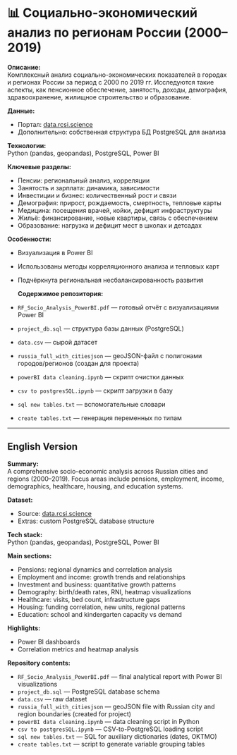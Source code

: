 # 📊 Социально-экономический анализ по регионам России (2000–2019)

**Описание:**  
Комплексный анализ социально-экономических показателей в городах и регионах России за период с 2000 по 2019 гг. Исследуются такие аспекты, как пенсионное обеспечение, занятость, доходы, демография, здравоохранение, жилищное строительство и образование.

**Данные:**  
- Портал: [data.rcsi.science](https://data.rcsi.science/data-catalog/datasets/187/#dataset-codebook)  
- Дополнительно: собственная структура БД PostgreSQL для анализа

**Технологии:**  
Python (pandas, geopandas), PostgreSQL, Power BI

**Ключевые разделы:**
- Пенсии: региональный анализ, корреляции
- Занятость и зарплата: динамика, зависимости
- Инвестиции и бизнес: количественный рост и связи
- Демография: прирост, рождаемость, смертность, тепловые карты
- Медицина: посещения врачей, койки, дефицит инфраструктуры
- Жильё: финансирование, новые квартиры, связь с обеспечением
- Образование: нагрузка и дефицит мест в школах и детсадах

**Особенности:**
- Визуализация в Power BI
- Использованы методы корреляционного анализа и тепловых карт
- Подчёркнута региональная несбалансированность развития

  **Содержимое репозитория:**
- `RF_Socio_Analysis_PowerBI.pdf` — готовый отчёт с визуализациями Power BI
- `project_db.sql` — структура базы данных (PostgreSQL)
- `data.csv` — сырой датасет
- `russia_full_with_citiesjson` — geoJSON-файл с полигонами городов/регионов (создан для проекта)
- `powerBI data cleaning.ipynb` — скрипт очистки данных
- `csv to postgresSQL.ipynb` — скрипт загрузки в базу
- `sql new tables.txt` — вспомогательные словари
- `create tables.txt` — генерация переменных по типам

---

## English Version

**Summary:**  
A comprehensive socio-economic analysis across Russian cities and regions (2000–2019). Focus areas include pensions, employment, income, demographics, healthcare, housing, and education systems.

**Dataset:**  
- Source: [data.rcsi.science](https://data.rcsi.science/data-catalog/datasets/187/#dataset-codebook)  
- Extras: custom PostgreSQL database structure

**Tech stack:**  
Python (pandas, geopandas), PostgreSQL, Power BI

**Main sections:**
- Pensions: regional dynamics and correlation analysis
- Employment and income: growth trends and relationships
- Investment and business: quantitative growth patterns
- Demography: birth/death rates, RNI, heatmap visualizations
- Healthcare: visits, bed count, infrastructure gaps
- Housing: funding correlation, new units, regional patterns
- Education: school and kindergarten capacity vs demand

**Highlights:**
- Power BI dashboards
- Correlation metrics and heatmap analysis

**Repository contents:**
- `RF_Socio_Analysis_PowerBI.pdf` — final analytical report with Power BI visualizations  
- `project_db.sql` — PostgreSQL database schema  
- `data.csv` — raw dataset
- `russia_full_with_citiesjson` — geoJSON file with Russian city and region boundaries (created for project)
- `powerBI data cleaning.ipynb` — data cleaning script in Python
- `csv to postgresSQL.ipynb` — CSV-to-PostgreSQL loading script
- `sql new tables.txt` — SQL for auxiliary dictionaries (dates, OKTMO)
- `create tables.txt` — script to generate variable grouping tables
